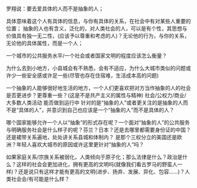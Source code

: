 罗翔说：要去爱具体的人而不是抽象的人；

具体意味着这个人有具体的信息，与你有具体的关系，在社会中有对某些人重要的位置；
抽象的人也有含义，泛化的，对人类社会的人，可以是有个性，其思想与价值具有独一无二性，(应该予以尊重和考虑的人)？无论他的行为，与你的关系，无论他的具体属性，而是一个人；

一个城市的公共服务水平/一个社会或者国家文明的程度应该怎么衡量？

为什么去到小地方，小县城会有不熟悉，会有不适应，为什么大城市类似的问题或许少一些安全感或许足一些(尽管也存在住宿难，生活成本高的问题)

一个抽象的人能够很好地生活的地方，一个人们更喜欢把对方当作抽象的人的社会是否更进步？更尊重一些？(这是不是共产主义的属性与精神)
社会/公权力/商业/大多数人类活动 能否做到运行中 针对的是“抽象的人”或者更关注的是抽象的人而不是“具体的人”，并意识到自己也应该是一个“抽象的人”而不是具体的人？

哪个国家能够允许一个人以“抽象”的形式存在呢？一个面对“抽象的人”的公共服务与明确服务社会是什么样子的呢？芬兰？日本？还是去哪里都需要身份证的中国？还是裙带关系遍地，处处讲关系县城和体制内？
是那个三权分立的美国还是欧洲？年轻人喜欢大城市的原因或许这里更针对“抽象的人”吗？

如果家庭关系/宗族关系被弱化，人类倾向于原子化；那么法律是什么？政治是什么？这样的社会会更加进化，拥有更高的文明吗(就像我们看古罗马的野蛮人一样)？还是说只有这样才能有更高的文明(进步、扬弃、发展、异化、包容......)？人类社会会/有可能是什么样？
